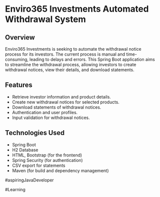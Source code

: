 # Enviro365 Investments Automated Withdrawal System



## Overview

Enviro365 Investments is seeking to automate the withdrawal notice process for its investors. The current process is manual and time-consuming, leading to delays and errors. This Spring Boot application aims to streamline the withdrawal process, allowing investors to create withdrawal notices, view their details, and download statements.

## Features

- Retrieve investor information and product details.
- Create new withdrawal notices for selected products.
- Download statements of withdrawal notices.
- Authentication and user profiles.
- Input validation for withdrawal notices.

## Technologies Used

- Spring Boot
- H2 Database
- HTML, Bootstrap (for the frontend)
- Spring Security (for authentication)
- CSV export for statements
- Maven (for build and dependency management)

#aspiringJavaDeveloper

#Learning
